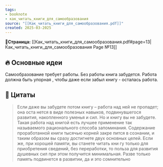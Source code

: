 ```yaml
---
tags: 
- booknote 
- как_читать_книги_для_самообразования
source: "[[Как_читать_книги_для_самообразования.pdf]]"
created: 2025-03-2025
---
```

**📝Страница:** [[Как_читать_книги_для_самообразования.pdf#page=13|Как_читать_книги_для_самообразования Page №13]]  

## 🔥 Основные идеи 

Самообразование требует работы. Без работы книга забудется.
Работа должна быть упорная , чтобы даже если забыл книгу - осталась работа. 

## 📜 Цитаты 

>Если даже вы забудете потом книгу – работа над ней не пропадет; она оста нется в виде полезных навыков, подвинувшегося развития, накопленного уменья и сил. Но и книгу вы не забудете. Такая работа над книгой есть лучшее применение так называемого рационального способа запоминания. Содержание проработанной книги тысячью корней закре пится в сознании, и таким образом вы сразу достигнете двух основных целей. Если же, при хорошей памяти, вы станете читать кни гу только для приобретения сведений, без переработки, то польза для развития душевных сил при этом получится минимальная. Разве только память подвинется в развитии, да и это сомнительно